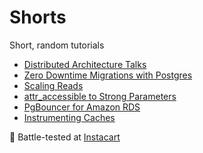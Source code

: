 # Shorts

Short, random tutorials

- [Distributed Architecture Talks](Distributed-Architecture-Talks.md)
- [Zero Downtime Migrations with Postgres](Zero-Downtime-Migrations.md)
- [Scaling Reads](Scaling-Reads.md)
- [attr_accessible to Strong Parameters](Strong-Parameters.md)
- [PgBouncer for Amazon RDS](PgBouncer-RDS.md)
- [Instrumenting Caches](Instrumenting-Caches.md)

:tangerine: Battle-tested at [Instacart](https://www.instacart.com/opensource)
